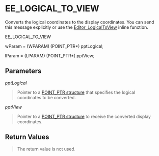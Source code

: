 # EE\_LOGICAL\_TO\_VIEW

Converts the logical coordinates to the display coordinates. You can send this
message explicitly or use the
[Editor\_LogicalToView](../macro/editor_logicaltoview)
inline function.

EE\_LOGICAL\_TO\_VIEW

wParam = (WPARAM) (POINT\_PTR\*) pptLogical;

lParam = (LPARAM) (POINT\_PTR\*) pptView;

## Parameters

_pptLogical_

> Pointer to a [POINT\_PTR structure](../structure/point_ptr) that specifies the logical coordinates to be
> converted.

_pptView_

> Pointer to a [POINT\_PTR structure](../structure/point_ptr) to receive the converted display coordinates.

## Return Values

> The return value is not used.
